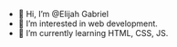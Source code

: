 - 👋 Hi, I’m @Elijah Gabriel
- 👀 I’m interested in web development.
- 🌱 I’m currently learning HTML, CSS, JS.

<!---
e276g165/e276g165 is a ✨ special ✨ repository because its `README.md` (this file) appears on your GitHub profile.
You can click the Preview link to take a look at your changes.
--->
